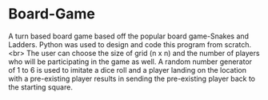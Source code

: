 # Board-Game
A turn based board game based off the popular board game-Snakes and Ladders. Python was used to design and code this program from scratch. <br\>
The user can choose the size of grid (n x n) and the number of players who will be participating in the game as well. A random number generator of 1 to 6 is used to imitate a dice roll and a player landing on the location with a pre-existing player results in sending the pre-existing player back to the starting square. 
